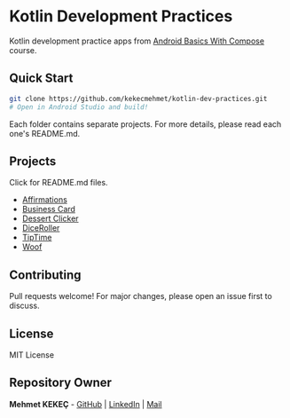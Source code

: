 # Kotlin Development Practices

Kotlin development practice apps from [Android Basics With Compose](https://developer.android.com/courses/android-basics-compose/course) course.

## Quick Start

```bash
git clone https://github.com/kekecmehmet/kotlin-dev-practices.git
# Open in Android Studio and build!
```
Each folder contains separate projects. For more details, please read each one's README.md.

## Projects
Click for README.md files.
* [Affirmations](https://github.com/kekecmehmet/kotlin-dev-practices/tree/main/Affirmations#readme)
* [Business Card](https://github.com/kekecmehmet/kotlin-dev-practices/tree/main/Business%20Card#readme)
* [Dessert Clicker](https://github.com/kekecmehmet/kotlin-dev-practices/tree/main/Dessert%20Clicker#readme)
* [DiceRoller](https://github.com/kekecmehmet/kotlin-dev-practices/tree/main/DiceRoller#readme)
* [TipTime](https://github.com/kekecmehmet/kotlin-dev-practices/tree/main/TipTime#readme)
* [Woof](https://github.com/kekecmehmet/kotlin-dev-practices/tree/main/Woof#readme)
 

## Contributing

Pull requests welcome! For major changes, please open an issue first to discuss.

## License

MIT License

## Repository Owner

**Mehmet KEKEÇ** - [GitHub](https://github.com/kekecmehmet/) | [LinkedIn](https://www.linkedin.com/in/mehmet-kekec) | [Mail](mailto:kekecmehmet71@gmail.com)